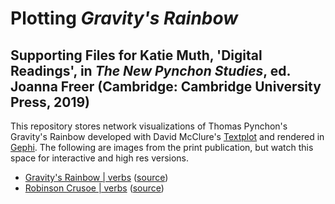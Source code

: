 # Plotting *Gravity's Rainbow*
## Supporting Files for Katie Muth, 'Digital Readings', in *The New Pynchon Studies*, ed. Joanna Freer (Cambridge: Cambridge University Press, 2019)

This repository stores network visualizations of Thomas Pynchon's Gravity's Rainbow developed with David McClure's <a href = "https://github.com/davidmcclure/textplot">Textplot</a> and rendered in <a href = "https://gephi.org/">Gephi</a>. The following are images from the print publication, but watch this space for interactive and high res versions. 

* [Gravity's Rainbow | verbs](https://krmuth.github.io/plot-gr/visualisations/gravitys-rainbow/verbs/) ([source](https://github.com/krmuth/plot-gr/blob/3d-vis/visualisations/gravity-rainbow/verbs/index.html)) 
* [Robinson Crusoe | verbs](https://krmuth.github.io/plot-gr/visualisations/robinson-crusoe/verbs/) ([source](https://github.com/krmuth/plot-gr/blob/3d-vis/visualisations/robinson-crusoe/verbs/index.html)) 
